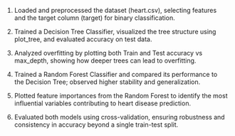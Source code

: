 1) Loaded and preprocessed the dataset (heart.csv), selecting features and the target column (target) for binary classification.

2) Trained a Decision Tree Classifier, visualized the tree structure using plot_tree, and evaluated accuracy on test data.

3) Analyzed overfitting by plotting both Train and Test accuracy vs max_depth, showing how deeper trees can lead to overfitting.

4) Trained a Random Forest Classifier and compared its performance to the Decision Tree; observed higher stability and generalization.

5) Plotted feature importances from the Random Forest to identify the most influential variables contributing to heart disease prediction.

6) Evaluated both models using cross-validation, ensuring robustness and consistency in accuracy beyond a single train-test split.
